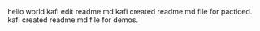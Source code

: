 hello world
kafi edit readme.md 
kafi created readme.md file for pacticed.
kafi created readme.md file for demos.

